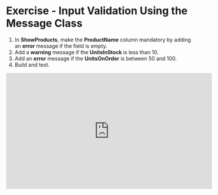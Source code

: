 ﻿# Exercise - Input Validation Using the Message Class



1.	In **ShowProducts**, make the **ProductName** column mandatory by adding an **error** message if the field is empty.
2.	Add a **warning** message if the **UnitsInStock** is less than 10.
3.	Add an **error** message if the **UnitsOnOrder** is between 50 and 100.
4.	Build and test.
  

<iframe width="560" height="315" src="https://www.youtube.com/embed/I3akajlcREo?list=PL1DEQjXG2xnL1VKb5GvdDwxJeym7Uj6S3" frameborder="0" allowfullscreen></iframe>



